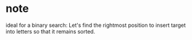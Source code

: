 # note

ideal for a binary search: Let's find the rightmost position to insert target into letters so that it remains sorted.

